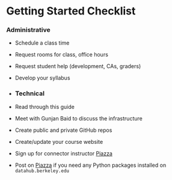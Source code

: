 # Getting Started Checklist

### Administrative

* Schedule a class time
* Request rooms for class, office hours
* Request student help \(development, CAs, graders\)
* Develop your syllabus
* ### Technical
* Read through this guide

* Meet with Gunjan Baid to discuss the infrastructure
* Create public and private GitHub repos
* Create/update your course website

* Sign up for connector instructor [Piazza](https://piazza.com/berkeley/other/cs97)

* Post on [Piazza](https://piazza.com/berkeley/other/cs97) if you need any Python packages installed on `datahub.berkeley.edu`



